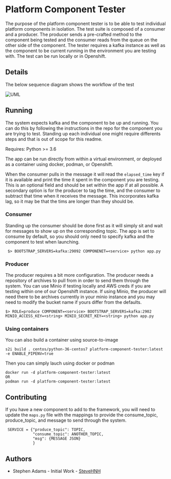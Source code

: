 # Platform Component Tester

The purpose of the platform component tester is to be able to test individual platform components in isolation. The test suite is composed of a consumer and a producer. The producer sends a pre-crafted method to the component being tested and the consumer reads from the queue on the other side of the component. The tester requires a kafka instance as well as the component to be current running in the environment you are testing with. The test can be run locally or in Openshift.

## Details

The below sequence diagram shows the workflow of the test

![UML](http://www.plantuml.com/plantuml/png/RP31JlGm38JlVGhV_jE-m1vMA_rd48Wz8g4ecRH6RHpPRX5lZy9kLbHmS-jlnfavcmVrTPdfQGwUHHVwBqkLWk9qWJbqg46T8zTGdAfAMYDqG77sp_xzvb8vxaY3RXpHmIZ5rkKFi6zqwDw7qyxrI2yeYQmYSkP82yp227AXgzcZE4Xvd9maKtSvqcN27MQZG553TYHocDytxwjvywh1ZBOmSmhEKbwB2R4tOHRz29gG6kOJI7o2ad72i7lfuNGBVVnH8fSHvjQ4kyF3ZJsSUZKzxVK_6KgotsbtT1Utk7qYHGHl-3xPzTUIPkJMqGtj7Ts5R6tEFAwAH58eKEASeIt7mpEDAcljnII1bNzEia7dK4aHPd8DENCSpYXfNURX2m00 "Platform Component Tester")

## Running

The system expects kafka and the component to be up and running. You can do this by following the instructions in the repo for the component you are trying to test. Standing up each individual one might require differents steps and that is out of scope for this readme.

Requires: 
Python >= 3.6 

The app can be run directly from within a virtual environment, or deployed as a container using docker, podman, or Openshift.

When the consumer pulls in the message it will read the `elapsed_time` key if it is available and print the time it spent in the component you are testing. This is an optional field and should be set within the app if at all possible. A secondary option is for the producer to tag the time, and the consumer to subtract that time when it receives the message. This incorporates kafka lag, so it may be that the tims are longer than they should be.

### Consumer

Standing up the consumer should be done first as it will simply sit and wait for messages to show up on the corresponding topic. The app is set to consume by default, so you should only need to specify kafka and the component to test when launching.

     $> BOOTSTRAP_SERVERS=kafka:29092 COMPONENET=<service> python app.py
    
### Producer

The producer requires a bit more configuration. The producer needs a repository of archives to pull from in order to send them through the system. You can use Minio if testing locally and AWS creds if you are testing within one of our Openshift instance. If using Minio, the producer will need there to be archives currently in your minio instance and you may need to modify the bucket name if yours differ from the defaults.

    $> ROLE=produce COMPONENT=<service> BOOTSTRAP_SERVERS=kafka:2902 MINIO_ACCESS_KEY=<string> MINIO_SECRET_KEY=<string> python app.py

### Using containers

You can also build a container using source-to-image

    s2i build . centos/python-36-centos7 platform-component-tester:latest -e ENABLE_PIPENV=true

Then you can simply lauch using docker or podman

    docker run -d platform-component-tester:latest
    OR
    podman run -d platform-component-tester:latest

## Contributing

If you have a new component to add to the framework, you will need to update the `maps.py` file with the mappings to provide the consume_topic, produce_topic, and message to send through the system.

     SERVICE = {"produce_topic": TOPIC,
                "consume_topic": ANOTHER_TOPIC,
                "msg": {MESSAGE JSON}
                }

## Authors

* Stephen Adams - Initial Work - [SteveHNH](https://www.github.com/SteveHNH)
